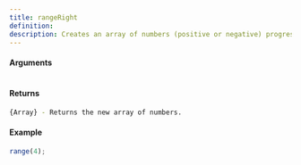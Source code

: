 ```yaml
---
title: rangeRight
definition: 
description: Creates an array of numbers (positive or negative) progressing from `start` up to or down to `end` (depending on whether `end` is greater than `start` or not), separated by increments of `step`.
---
```



#### Arguments


```bash

```


#### Returns


```bash
{Array} - Returns the new array of numbers.
```


#### Example


```ts
range(4);
```